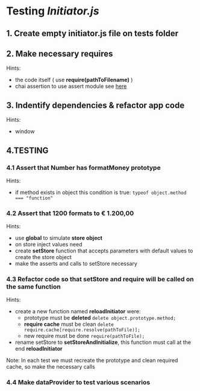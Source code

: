# Testing *Initiator.js*

## 1. Create empty **initiator.js** file on tests folder

## 2. Make necessary requires

Hints:
  * the code itself ( use **require(pathToFilename)** )
  * chai assertion to use assert module see [here](https://github.com/lpimenta-ptc/Js-unit-tests/wiki#chai---assert)
  
## 3. Indentify dependencies & refactor app code
Hints:
  * window
  
## 4.TESTING

### 4.1 Assert that Number has formatMoney prototype

Hints:
  * if method exists in object this condition is true:
  `typeof object.method === "function"`

### 4.2 Assert that __1200__ formats to __€ 1.200,00__ 
Hints:
  * use **global** to simulate **store object**
  * on store inject values need
  * create **setStore** function that accepts parameters with default values to create the store object 
  * make the asserts and calls to setStore necessary
  
### 4.3 Refactor code so that setStore and require will be called on the same function
Hints:
  * create a new function named **reloadInitiator** were:
    * prototype must be **deleted** `delete object.prototype.method;`
    * **require cache** must be clean `delete require.cache[require.resolve(pathToFile)];`
    * new require must be done `require(pathToFile);`
  * rename setStore to **setStoreAndInitialize**, this function must call at the end **reloadInitiator**
  
Note: In each test we must recreate the prototype and clean required cache, so make the necessary calls

### 4.4 Make dataProvider to test various scenarios 
